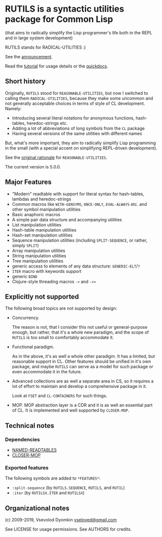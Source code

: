 # RUTILS is a syntactic utilities package for Common Lisp

(that aims to radically simplify the Lisp programmer's life
both in the REPL and in large system development)

RUTILS stands for RADICAL-UTILITIES :)

See the [announcement](docs/ann-rutils.md).

Read the [tutorial](docs/tutorial.md) for usage details or the [quickdocs](http://quickdocs.org/rutils).


## Short history

Originally, `RUTILS` stood for `REASONABLE-UTILITIES`, but now I
switched to calling them `RADICAL-UTILITIES`, because they make
some uncommon and not generally acceptable choices in terms of style
of CL development. Namely:

- Introducing several literal notations for anonymous functions,
  hash-tables, heredoc-strings etc.
- Adding a lot of abbreviations of long symbols from the `CL` package
- Having several versions of the same utilities with different names

But, what's more important, they aim to radically simplify Lisp programming
in the small (with a special accent on simplifying REPL-driven development).

See the [original rationale](docs/reasonable-utilities.md) for `REASONABLE-UTILITIES`.

The current version is 5.0.0.


## Major Features

- "Modern" readtable with support for literal syntax for hash-tables,
  lambdas and heredoc-strings
- Common macros like `WITH-GENSYMS`, `ONCE-ONLY`, `EVAL-ALWAYS` etc. and other symbol manipulation utilities
- Basic anaphoric macros
- A simple pair data structure and accompanying utilities
- List manipulation utilities
- Hash-table manipulation utilities
- Hash-set manipulation utilities
- Sequence manipulation utilities (including `SPLIT-SEQUENCE`, or rather, simply `SPLIT`)
- Array manipulation utilities
- String manipulation utilities
- Tree manipulation utilities
- generic access to elements of any data structure: `GENERIC-ELT`/`?`
- `ITER` macro with keywords support
- generic `BIND`
- Clojure-style threading macros `->` and `->>`


## Explicitly not supported

The following broad topics are not supported by design:

* Concurrency.

  The reason is not, that I consider this not useful or general-purpose enough,
  but rather, that it's a whole new paradigm, and the scope of `RUTILS`
  is too small to comfortably accommodate it.

* Functional paradigm.

  As in the above, it's as well a whole other paradigm.
  It has a limited, but reasonable support in CL.
  Other features should be unified in it's own package,
  and maybe `RUTILS` can serve as a model for such package
  or even accommodate it in the future.

* Advanced collections are as well a separate area in CS,
  so it requires a lot of effort to maintain and develop a comprehensive package in it.

  Look at `FSET` and `CL-CONTAINERS` for such things.

* MOP.  MOP abstraction layer is a CDR and it is as well an essential part of CL.
  It is implemented and well supported by `CLOSER-MOP`.


## Technical notes

### Dependencies

- [NAMED-READTABLES](http://common-lisp.net/project/named-readtables/)
- [CLOSER-MOP](https://github.com/pcostanza/closer-mop)

### Exported features

The following symbols are added to `*FEATURES*`:

- `:split-sequence` (by `RUTILS.SEQUENCE`, `RUTILS`, and `RUTIL`)
- `:iter` (by `RUTILSX.ITER` and `RUTILSX`)


## Organizational notes

(c) 2009-2019, Vsevolod Dyomkin <vseloved@gmail.com>

See LICENSE for usage permissions.
See AUTHORS for credits.

